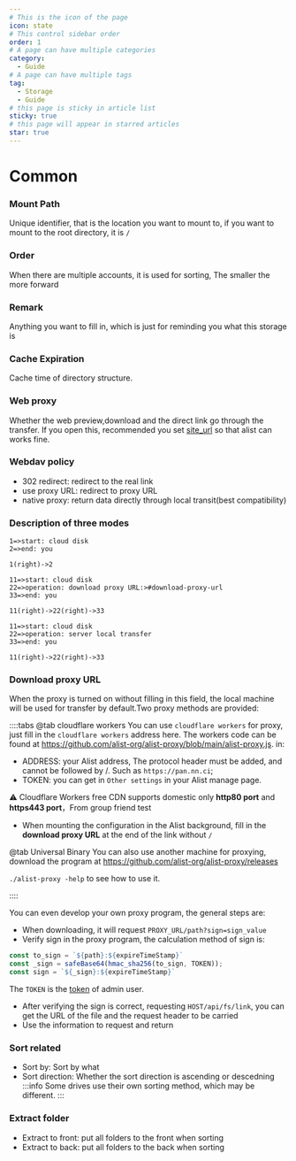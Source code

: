 ```yaml
---
# This is the icon of the page
icon: state
# This control sidebar order
order: 1
# A page can have multiple categories
category:
  - Guide
# A page can have multiple tags
tag:
  - Storage
  - Guide
# this page is sticky in article list
sticky: true
# this page will appear in starred articles
star: true
---
```


# Common

### Mount Path

Unique identifier, that is the location you want to mount to, if you want to mount to the root directory, it is `/`

### Order

When there are multiple accounts, it is used for sorting, The smaller the more forward

### Remark

Anything you want to fill in, which is just for reminding you what this storage is

### Cache Expiration
Cache time of directory structure.

### Web proxy

Whether the web preview,download and the direct link go through the transfer. If you open this, recommended you set [site_url](../../config/configuration.md#site_url) so that alist can works fine.

### Webdav policy

- 302 redirect: redirect to the real link
- use proxy URL: redirect to proxy URL
- native proxy: return data directly through local transit(best compatibility)

### Description of three modes
```flow
1=>start: cloud disk
2=>end: you
  
1(right)->2
```

```flow
11=>start: cloud disk
22=>operation: download proxy URL:>#download-proxy-url
33=>end: you
 
11(right)->22(right)->33
```

```flow
11=>start: cloud disk
22=>operation: server local transfer
33=>end: you
 
11(right)->22(right)->33
```

### Download proxy URL

When the proxy is turned on without filling in this field, the local machine will be used for transfer by default.Two proxy methods are provided:

::::tabs
@tab cloudflare workers
You can use `cloudflare workers` for proxy, just fill in the `cloudflare workers` address here.
The workers code can be found at https://github.com/alist-org/alist-proxy/blob/main/alist-proxy.js. in:

- ADDRESS: your Alist address, The protocol header must be added, and cannot be followed by /. Such as `https://pan.nn.ci`;
- TOKEN: you can get in `Other settings` in your Alist manage page.

:warning: Cloudflare Workers free CDN supports domestic only **http80 port** and **https443 port**，From group friend test

- When mounting the configuration in the Alist background, fill in the **download proxy URL** at the end of the link without `/`

@tab Universal Binary
You can also use another machine for proxying, download the program at https://github.com/alist-org/alist-proxy/releases

`./alist-proxy -help` to see how to use it.

::::

You can even develop your own proxy program, the general steps are:

- When downloading, it will request `PROXY_URL/path?sign=sign_value`
- Verify sign in the proxy program, the calculation method of sign is:

```js
const to_sign = `${path}:${expireTimeStamp}`
const _sign = safeBase64(hmac_sha256(to_sign, TOKEN));
const sign = `${_sign}:${expireTimeStamp}`
```

The `TOKEN` is the [token](../../config/other.md#token) of admin user.

- After verifying the sign is correct, requesting `HOST/api/fs/link`, you can get the URL of the file and the request header to be carried
- Use the information to request and return

### Sort related
- Sort by: Sort by what
- Sort direction: Whether the sort direction is ascending or descedning
:::info
Some drives use their own sorting method, which may be different.
:::

### Extract folder

- Extract to front: put all folders to the front when sorting
- Extract to back: put all folders to the back when sorting
